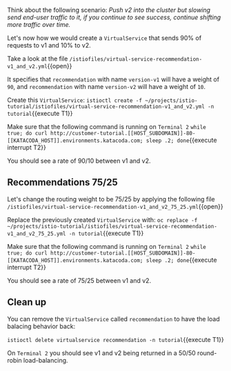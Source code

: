 Think about the following scenario: *Push v2 into the cluster but slowing send end-user traffic to it, if you continue to see success, continue shifting more traffic over time.*

Let's now how we would create a `VirtualService` that sends 90% of requests to v1 and 10% to v2.

Take a look at the file `/istiofiles/virtual-service-recommendation-v1_and_v2.yml`{{open}}

It specifies that `recommendation` with name `version-v1` will have a weight of `90`, and `recommendation` with name `version-v2` will have a weight of `10`.

Create this `VirtualService`: `istioctl create -f ~/projects/istio-tutorial/istiofiles/virtual-service-recommendation-v1_and_v2.yml -n tutorial`{{execute T1}}

Make sure that the following command is running on `Terminal 2` `while true; do curl http://customer-tutorial.[[HOST_SUBDOMAIN]]-80-[[KATACODA_HOST]].environments.katacoda.com; sleep .2; done`{{execute interrupt T2}}

You should see a rate of 90/10 between v1 and v2.

## Recommendations 75/25

Let's change the routing weight to be 75/25 by applying the following file `/istiofiles/virtual-service-recommendation-v1_and_v2_75_25.yml`{{open}}

Replace the previously created `VirtualService` with: `oc replace -f ~/projects/istio-tutorial/istiofiles/virtual-service-recommendation-v1_and_v2_75_25.yml -n tutorial`{{execute T1}}

Make sure that the following command is running on `Terminal 2` `while true; do curl http://customer-tutorial.[[HOST_SUBDOMAIN]]-80-[[KATACODA_HOST]].environments.katacoda.com; sleep .2; done`{{execute interrupt T2}}

You should see a rate of 75/25 between v1 and v2.

## Clean up

You can remove the `VirtualService` called `recommendation` to have the load balacing behavior back:

`istioctl delete virtualservice recommendation -n tutorial`{{execute T1}}

On `Terminal 2` you should see v1 and v2 being returned in a 50/50 round-robin load-balancing.
